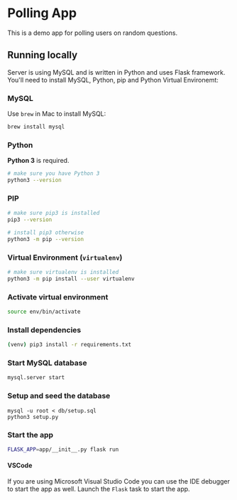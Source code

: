 # Polling App

This is a demo app for polling users on random questions. 

## Running locally

Server is using MySQL and is written in Python and uses Flask framework. You'll need to install MySQL, Python, pip and Python Virtual Environemt:

### MySQL

Use `brew` in Mac to install MySQL:

```bash
brew install mysql
```

### Python
**Python 3** is required. 

```bash
# make sure you have Python 3
python3 --version
```
### PIP

```bash
# make sure pip3 is installed
pip3 --version

# install pip3 otherwise
python3 -m pip --version
```

### Virtual Environment (`virtualenv`)

```bash
# make sure virtualenv is installed 
python3 -m pip install --user virtualenv
```

### Activate virtual environment

```bash
source env/bin/activate
```

### Install dependencies
```bash
(venv) pip3 install -r requirements.txt
```

### Start MySQL database

```bash
mysql.server start
```

### Setup and seed the database
```
mysql -u root < db/setup.sql 
python3 setup.py
```

### Start the app 

```bash
FLASK_APP=app/__init__.py flask run
```

#### VSCode
If you are using Microsoft Visual Studio Code you can use the IDE debugger to start the app as well. Launch the `Flask` task to start the app.
